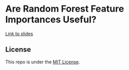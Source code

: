 # Are Random Forest Feature Importances Useful?

[Link to slides](https://thomasjpfan.github.io/lt-2021-is-random-forest-feature-important/)

## License

This repo is under the [MIT License](LICENSE).
